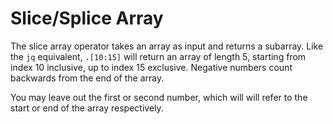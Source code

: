 # Slice/Splice Array

The slice array operator takes an array as input and returns a subarray. Like the `jq` equivalent, `.[10:15]` will return an array of length 5, starting from index 10 inclusive, up to index 15 exclusive. Negative numbers count backwards from the end of the array.

You may leave out the first or second number, which will will refer to the start or end of the array respectively.
